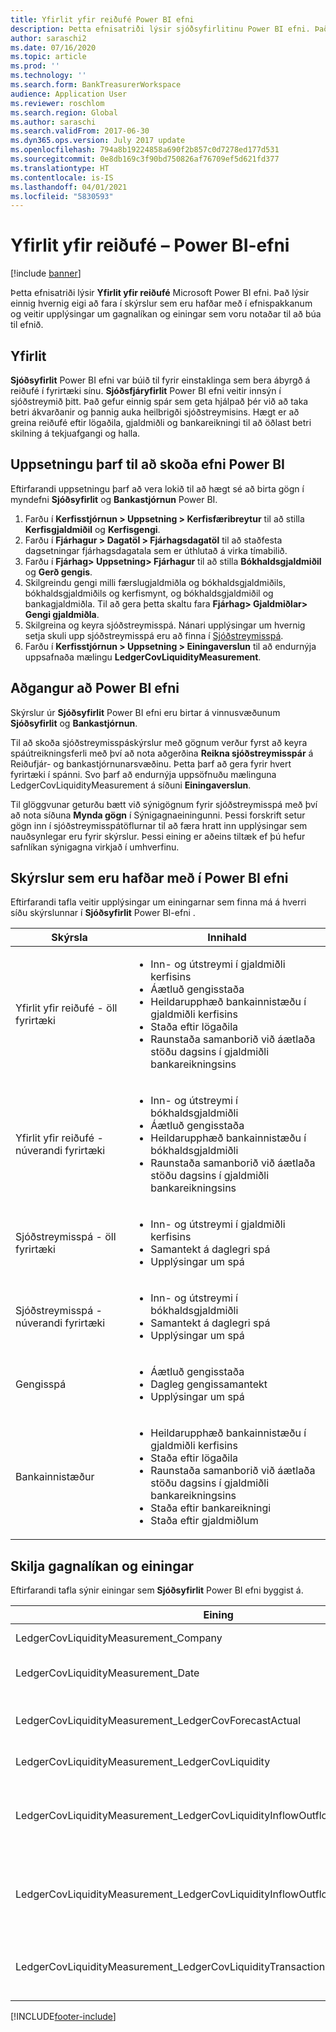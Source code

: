 ```yaml
---
title: Yfirlit yfir reiðufé Power BI efni
description: Þetta efnisatriði lýsir sjóðsyfirlitinu Power BI efni. Það lýsir einnig hvernig eigi að fara í skýrslur sem eru hafðar með í efnispakkanum og veitir upplýsingar um gagnalíkan og einingar sem voru notaðar til að búa til efnið.
author: saraschi2
ms.date: 07/16/2020
ms.topic: article
ms.prod: ''
ms.technology: ''
ms.search.form: BankTreasurerWorkspace
audience: Application User
ms.reviewer: roschlom
ms.search.region: Global
ms.author: saraschi
ms.search.validFrom: 2017-06-30
ms.dyn365.ops.version: July 2017 update
ms.openlocfilehash: 794a8b19224858a690f2b857c0d7278ed177d531
ms.sourcegitcommit: 0e8db169c3f90bd750826af76709ef5d621fd377
ms.translationtype: HT
ms.contentlocale: is-IS
ms.lasthandoff: 04/01/2021
ms.locfileid: "5830593"
---
```

# <a name="cash-overview-power-bi-content"></a>Yfirlit yfir reiðufé – Power BI-efni

[!include [banner](../includes/banner.md)]

Þetta efnisatriði lýsir **Yfirlit yfir reiðufé** Microsoft Power BI efni. Það lýsir einnig hvernig eigi að fara í skýrslur sem eru hafðar með í efnispakkanum og veitir upplýsingar um gagnalíkan og einingar sem voru notaðar til að búa til efnið.

## <a name="overview"></a>Yfirlit

**Sjóðsyfirlit** Power BI efni var búið til fyrir einstaklinga sem bera ábyrgð á reiðufé í fyrirtæki sínu. **Sjóðsfjáryfirlit** Power BI efni veitir innsýn í sjóðstreymið þitt. Það gefur einnig spár sem geta hjálpað þér við að taka betri ákvarðanir og þannig auka heilbrigði sjóðstreymisins. Hægt er að greina reiðufé eftir lögaðila, gjaldmiðli og bankareikningi til að öðlast betri skilning á tekjuafgangi og halla.

## <a name="setup-needed-to-view-power-bi-content"></a>Uppsetningu þarf til að skoða efni Power BI

Eftirfarandi uppsetningu þarf að vera lokið til að hægt sé að birta gögn í myndefni **Sjóðsyfirlit** og **Bankastjórnun** Power BI.

1. Farðu í **Kerfisstjórnun > Uppsetning > Kerfisfæribreytur** til að stilla **Kerfisgjaldmiðil** og **Kerfisgengi**.
2. Farðu í **Fjárhagur > Dagatöl > Fjárhagsdagatöl** til að staðfesta dagsetningar fjárhagsdagatala sem er úthlutað á virka tímabilið.
3. Farðu í **Fjárhag> Uppsetning> Fjárhagur** til að stilla **Bókhaldsgjaldmiðil** og **Gerð gengis**.
4. Skilgreindu gengi milli færslugjaldmiðla og bókhaldsgjaldmiðils, bókhaldsgjaldmiðils og kerfismynt, og bókhaldsgjaldmiðil og bankagjaldmiðla. Til að gera þetta skaltu fara **Fjárhag> Gjaldmiðlar> Gengi gjaldmiðla**.
5. Skilgreina og keyra sjóðstreymisspá. Nánari upplýsingar um hvernig setja skuli upp sjóðstreymisspá eru að finna í [Sjóðstreymisspá](https://docs.microsoft.com/dynamics365/finance/cash-bank-management/cash-flow-forecasting). 
6. Farðu í **Kerfisstjórnun > Uppsetning > Einingaverslun** til að endurnýja uppsafnaða mælingu **LedgerCovLiquidityMeasurement**.

## <a name="accessing-the-power-bi-content"></a>Aðgangur að Power BI efni

Skýrslur úr **Sjóðsyfirlit** Power BI efni eru birtar á vinnusvæðunum **Sjóðsyfirlit** og **Bankastjórnun**.

Til að skoða sjóðstreymisspáskýrslur með gögnum verður fyrst að keyra spáútreikningsferli með því að nota aðgerðina **Reikna sjóðstreymisspár** á Reiðufjár- og bankastjórnunarsvæðinu. Þetta þarf að gera fyrir hvert fyrirtæki í spánni.  Svo þarf að endurnýja uppsöfnuðu mælinguna LedgerCovLiquidityMeasurement á síðuni **Einingaverslun**.  

Til glöggvunar geturðu bætt við sýnigögnum fyrir sjóðstreymisspá með því að nota síðuna **Mynda gögn** í Sýnigagnaeiningunni.  Þessi forskrift setur gögn inn í sjóðstreymisspátöflurnar til að færa hratt inn upplýsingar sem nauðsynlegar eru fyrir skýrslur.  Þessi eining er aðeins tiltæk ef þú hefur safnlíkan sýnigagna virkjað í umhverfinu. 

## <a name="reports-that-are-included-in-the-power-bi-content"></a>Skýrslur sem eru hafðar með í Power BI efni

Eftirfarandi tafla veitir upplýsingar um einingarnar sem finna má á hverri síðu skýrslunnar í **Sjóðsyfirlit** Power BI-efni .

| Skýrsla                                | Innihald |
|---------------------------------------|----------|
| Yfirlit yfir reiðufé - öll fyrirtæki         | <ul><li>Inn- og útstreymi í gjaldmiðli kerfisins</li><li>Áætluð gengisstaða</li><li>Heildarupphæð bankainnistæðu í gjaldmiðli kerfisins</li><li>Staða eftir lögaðila</li><li>Raunstaða samanborið við áætlaða stöðu dagsins í gjaldmiðli bankareikningsins</li></ul> |
| Yfirlit yfir reiðufé - núverandi fyrirtæki       | <ul><li>Inn- og útstreymi í bókhaldsgjaldmiðli</li><li>Áætluð gengisstaða</li><li>Heildarupphæð bankainnistæðu í bókhaldsgjaldmiðli</li><li>Raunstaða samanborið við áætlaða stöðu dagsins í gjaldmiðli bankareikningsins</li></ul> |
| Sjóðstreymisspá - öll fyrirtæki    | <ul><li>Inn- og útstreymi í gjaldmiðli kerfisins</li><li>Samantekt á daglegri spá</li><li>Upplýsingar um spá</li></ul> |
| Sjóðstreymisspá - núverandi fyrirtæki | <ul><li>Inn- og útstreymi í bókhaldsgjaldmiðli</li><li>Samantekt á daglegri spá</li><li>Upplýsingar um spá</li></ul> |
| Gengisspá                     | <ul><li>Áætluð gengisstaða</li><li>Dagleg gengissamantekt</li><li>Upplýsingar um spá</li></ul> |
| Bankainnistæður                         | <ul><li>Heildarupphæð bankainnistæðu í gjaldmiðli kerfisins</li><li>Staða eftir lögaðila</li><li>Raunstaða samanborið við áætlaða stöðu dagsins í gjaldmiðli bankareikningsins</li><li>Staða eftir bankareikningi</li><li>Staða eftir gjaldmiðlum</li></ul> |


## <a name="understanding-the-data-model-and-entities"></a>Skilja gagnalíkan og einingar

Eftirfarandi tafla sýnir einingar sem **Sjóðsyfirlit** Power BI efni byggist á.

| Eining                                                                          | Innihald |
|---------------------------------------------------------------------------------|----------|
| LedgerCovLiquidityMeasurement\_Company                                          | Fyrirtæki til að sía skýrsla eftir |
| LedgerCovLiquidityMeasurement\_Date                                             | Dagsetningar sem hægt er að sía skýrslur eftir |
| LedgerCovLiquidityMeasurement\_LedgerCovForecastActual                          | Raunveruleg staða samanborið við síðustu áætluðu bankainnistæðu |
| LedgerCovLiquidityMeasurement\_LedgerCovLiquidity                               | Upplýsingar um áætlaðar færslur |
| LedgerCovLiquidityMeasurement\_LedgerCovLiquidityInflowOutflowBalanceCompany    | Samantekt sjóðinnstreymis útstreymis og stöðu með bókhaldsgjaldmiðli hvers fyrirtækis |
| LedgerCovLiquidityMeasurement\_LedgerCovLiquidityInflowOutflowBalanceEnterprise | Samantekt sjóðinnstreymis, útstreymis og stöðu með kerfisgjaldmiðli fyrir öll fyrirtæki |
| LedgerCovLiquidityMeasurement\_LedgerCovLiquidityTransactionCurrency            | Samantekin nettó færsluupphæð og staða gjaldmiðla með færslugjaldmiðli |


[!INCLUDE[footer-include](../../includes/footer-banner.md)]